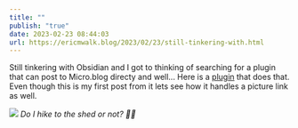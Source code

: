 ```yaml
---
title: ""
publish: "true"
date: 2023-02-23 08:44:03
url: https://ericmwalk.blog/2023/02/23/still-tinkering-with.html
---
```

Still tinkering with Obsidian and I got to thinking of searching for a plugin that can post to Micro.blog directy and well... Here is a [plugin](https://publish.obsidian.md/hub/02+-+Community+Expansions/02.05+All+Community+Expansions/Plugins/microblog-publish-plugin) that does that. Even though this is my first post from it lets see how it handles a picture link as well.

![](https://ericmwalk.blog/uploads/2023/b5c0999649.jpg)
*Do I hike to the shed or not? 🤷‍♂️*